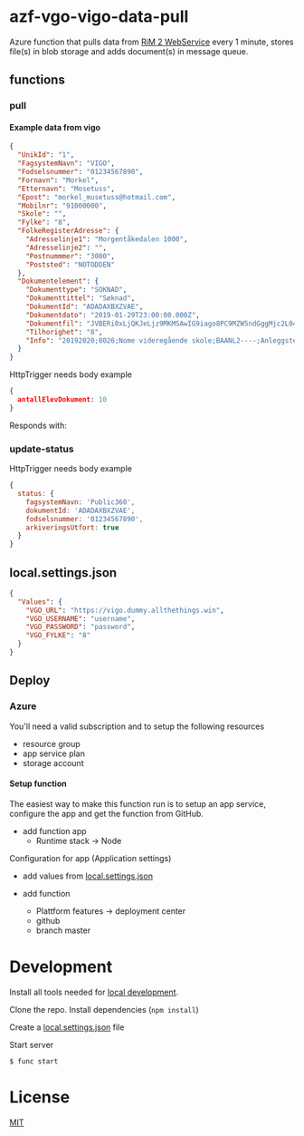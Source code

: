 # azf-vgo-vigo-data-pull

Azure function that pulls data from [RiM 2
WebService](https://drive.google.com/file/d/1RnrN7jSZNY4nhk6dRzgdYPXwWifL6EI9/view?usp=sharing)
every 1 minute, stores file(s) in blob storage and adds document(s) in message queue.

## functions

### pull


#### Example data from vigo


```json
{
  "UnikId": "1",
  "FagsystemNavn": "VIGO",
  "Fodselsnummer": "01234567890",
  "Fornavn": "Morkel",
  "Etternavn": "Mosetuss",
  "Epost": "morkel_musetuss@hotmail.com",
  "Mobilnr": "91000000",
  "Skole": "",
  "Fylke": "8",
  "FolkeRegisterAdresse": {
    "Adresselinje1": "Morgentåkedalen 1000",
    "Adresselinje2": "",
    "Postnummmer": "3000",
    "Poststed": "NOTODDEN"
  },
  "Dokumentelement": {
    "Dokumenttype": "SOKNAD",
    "Dokumenttittel": "Søknad",
    "DokumentId": "ADADAXBXZVAE",
    "Dokumentdato": "2019-01-29T23:00:00.000Z",
    "Dokumentfil": "JVBERi0xLjQKJeLjz9MKMSAwIG9iago8PC9MZW5ndGggMjc2L04gMy9GaWx0ZXIvRmxhd ...", // Base64 of PDF
    "Tilhorighet": "8",
    "Info": "20192020;8026;Nome videregående skole;BAANL2----;Anleggsteknikk;"
  }
}
```

HttpTrigger needs body example
```json
{
  antallElevDokument: 10
}
```

Responds with: 

### update-status

HttpTrigger needs body example
```js
{
  status: {
    fagsystemNavn: 'Public360',
    dokumentId: 'ADADAXBXZVAE',
    fodselsnummer: '01234567890',
    arkiveringsUtfort: true
  }
}
```

## local.settings.json

```json
{
  "Values": {
    "VGO_URL": "https://vigo.dummy.allthethings.win",
    "VGO_USERNAME": "username",
    "VGO_PASSWORD": "password",
    "VGO_FYLKE": "8"
  }
}
```
## Deploy

### Azure

You'll need a valid subscription and to setup the following resources

- resource group
- app service plan
- storage account

#### Setup function

The easiest way to make this function run is to setup an app service, configure the app and get the function from GitHub.

- add function app
  - Runtime stack -> Node

Configuration for app (Application settings)
- add values from [local.settings.json](#local.settings.json)

- add function
  - Plattform features -> deployment center
  - github
  - branch master

# Development

Install all tools needed for [local development](https://docs.microsoft.com/en-us/azure/azure-functions/functions-develop-local).

Clone the repo. Install dependencies (```npm install```)

Create a [local.settings.json](#local.settings.json) file

Start server

```
$ func start
```

# License

[MIT](LICENSE)
